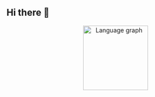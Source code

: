 ## Hi there 👋


<div align="center">
<!--   <img src="https://github-readme-stats.vercel.app/api?username=Sandhya-Nishad&locale=en&hide_title=false&layout=compact&card_width=320&langs_count=5&theme=dracula&hide_border=false" height="150" alt="stats graph"/> -->
  <img src="https://github-readme-stats.vercel.app/api/top-langs?username=Sandhya-Nishad&locale=en&hide_title=false&layout=compact&card_width=320&langs_count=5&theme=dracula&hide_border=false" height="150" alt="Language graph"/>
</div>
<!--
**Sandhya-Nishad/Sandhya-Nishad** is a ✨ _special_ ✨ repository because its `README.md` (this file) appears on your GitHub profile.

Here are some ideas to get you started:

- 🔭 I’m currently working on ...
- 🌱 I’m currently learning ...
- 👯 I’m looking to collaborate on ...
- 🤔 I’m looking for help with ...
- 💬 Ask me about ...
- 📫 How to reach me: ...
- 😄 Pronouns: ...
- ⚡ Fun fact: ...
-->
